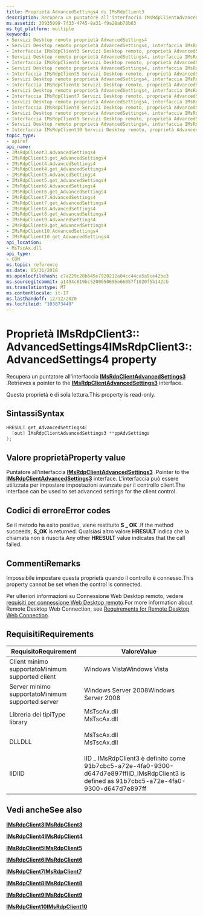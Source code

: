 ```yaml
---
title: Proprietà AdvancedSettings4 di IMsRdpClient3
description: Recupera un puntatore all'interfaccia IMsRdpClientAdvancedSettings3.
ms.assetid: 30935099-7f33-4745-8a31-f9a28ab78b63
ms.tgt_platform: multiple
keywords:
- Servizi Desktop remoto proprietà AdvancedSettings4
- Servizi Desktop remoto proprietà AdvancedSettings4, interfaccia IMsRdpClient3
- Interfaccia IMsRdpClient3 Servizi Desktop remoto, proprietà AdvancedSettings4
- Servizi Desktop remoto proprietà AdvancedSettings4, interfaccia IMsRdpClient4
- Interfaccia IMsRdpClient4 Servizi Desktop remoto, proprietà AdvancedSettings4
- Servizi Desktop remoto proprietà AdvancedSettings4, interfaccia IMsRdpClient5
- Interfaccia IMsRdpClient5 Servizi Desktop remoto, proprietà AdvancedSettings4
- Servizi Desktop remoto proprietà AdvancedSettings4, interfaccia IMsRdpClient6
- Interfaccia IMsRdpClient6 Servizi Desktop remoto, proprietà AdvancedSettings4
- Servizi Desktop remoto proprietà AdvancedSettings4, interfaccia IMsRdpClient7
- Interfaccia IMsRdpClient7 Servizi Desktop remoto, proprietà AdvancedSettings4
- Servizi Desktop remoto proprietà AdvancedSettings4, interfaccia IMsRdpClient8
- Interfaccia IMsRdpClient8 Servizi Desktop remoto, proprietà AdvancedSettings4
- Servizi Desktop remoto proprietà AdvancedSettings4, interfaccia IMsRdpClient9
- Interfaccia IMsRdpClient9 Servizi Desktop remoto, proprietà AdvancedSettings4
- Servizi Desktop remoto proprietà AdvancedSettings4, interfaccia IMsRdpClient10
- Interfaccia IMsRdpClient10 Servizi Desktop remoto, proprietà AdvancedSettings4
topic_type:
- apiref
api_name:
- IMsRdpClient3.AdvancedSettings4
- IMsRdpClient3.get_AdvancedSettings4
- IMsRdpClient4.AdvancedSettings4
- IMsRdpClient4.get_AdvancedSettings4
- IMsRdpClient5.AdvancedSettings4
- IMsRdpClient5.get_AdvancedSettings4
- IMsRdpClient6.AdvancedSettings4
- IMsRdpClient6.get_AdvancedSettings4
- IMsRdpClient7.AdvancedSettings4
- IMsRdpClient7.get_AdvancedSettings4
- IMsRdpClient8.AdvancedSettings4
- IMsRdpClient8.get_AdvancedSettings4
- IMsRdpClient9.AdvancedSettings4
- IMsRdpClient9.get_AdvancedSettings4
- IMsRdpClient10.AdvancedSettings4
- IMsRdpClient10.get_AdvancedSettings4
api_location:
- MsTscAx.dll
api_type:
- COM
ms.topic: reference
ms.date: 05/31/2018
ms.openlocfilehash: c7a229c28b645e7920212a04cc44ca5a9ce42be3
ms.sourcegitcommit: a1494c819bc5200050696e66057f1020f5b142cb
ms.translationtype: MT
ms.contentlocale: it-IT
ms.lasthandoff: 12/12/2020
ms.locfileid: "103873449"
---
```

# <a name="imsrdpclient3advancedsettings4-property"></a><span data-ttu-id="f4c92-120">Proprietà IMsRdpClient3:: AdvancedSettings4</span><span class="sxs-lookup"><span data-stu-id="f4c92-120">IMsRdpClient3::AdvancedSettings4 property</span></span>

<span data-ttu-id="f4c92-121">Recupera un puntatore all'interfaccia [**IMsRdpClientAdvancedSettings3**](imsrdpclientadvancedsettings3.md) .</span><span class="sxs-lookup"><span data-stu-id="f4c92-121">Retrieves a pointer to the [**IMsRdpClientAdvancedSettings3**](imsrdpclientadvancedsettings3.md) interface.</span></span>

<span data-ttu-id="f4c92-122">Questa proprietà è di sola lettura.</span><span class="sxs-lookup"><span data-stu-id="f4c92-122">This property is read-only.</span></span>

## <a name="syntax"></a><span data-ttu-id="f4c92-123">Sintassi</span><span class="sxs-lookup"><span data-stu-id="f4c92-123">Syntax</span></span>


```C++
HRESULT get_AdvancedSettings4(
  [out] IMsRdpClientAdvancedSettings3 **ppAdvSettings
);
```



## <a name="property-value"></a><span data-ttu-id="f4c92-124">Valore proprietà</span><span class="sxs-lookup"><span data-stu-id="f4c92-124">Property value</span></span>

<span data-ttu-id="f4c92-125">Puntatore all'interfaccia [**IMsRdpClientAdvancedSettings3**](imsrdpclientadvancedsettings3.md) .</span><span class="sxs-lookup"><span data-stu-id="f4c92-125">Pointer to the [**IMsRdpClientAdvancedSettings3**](imsrdpclientadvancedsettings3.md) interface.</span></span> <span data-ttu-id="f4c92-126">L'interfaccia può essere utilizzata per impostare impostazioni avanzate per il controllo client.</span><span class="sxs-lookup"><span data-stu-id="f4c92-126">The interface can be used to set advanced settings for the client control.</span></span>

## <a name="error-codes"></a><span data-ttu-id="f4c92-127">Codici di errore</span><span class="sxs-lookup"><span data-stu-id="f4c92-127">Error codes</span></span>

<span data-ttu-id="f4c92-128">Se il metodo ha esito positivo, viene restituito **S \_ OK** .</span><span class="sxs-lookup"><span data-stu-id="f4c92-128">If the method succeeds, **S\_OK** is returned.</span></span> <span data-ttu-id="f4c92-129">Qualsiasi altro valore **HRESULT** indica che la chiamata non è riuscita.</span><span class="sxs-lookup"><span data-stu-id="f4c92-129">Any other **HRESULT** value indicates that the call failed.</span></span>

## <a name="remarks"></a><span data-ttu-id="f4c92-130">Commenti</span><span class="sxs-lookup"><span data-stu-id="f4c92-130">Remarks</span></span>

<span data-ttu-id="f4c92-131">Impossibile impostare questa proprietà quando il controllo è connesso.</span><span class="sxs-lookup"><span data-stu-id="f4c92-131">This property cannot be set when the control is connected.</span></span>

<span data-ttu-id="f4c92-132">Per ulteriori informazioni su Connessione Web Desktop remoto, vedere [requisiti per connessione Web Desktop remoto](requirements-for-remote-desktop-web-connection.md).</span><span class="sxs-lookup"><span data-stu-id="f4c92-132">For more information about Remote Desktop Web Connection, see [Requirements for Remote Desktop Web Connection](requirements-for-remote-desktop-web-connection.md).</span></span>

## <a name="requirements"></a><span data-ttu-id="f4c92-133">Requisiti</span><span class="sxs-lookup"><span data-stu-id="f4c92-133">Requirements</span></span>



| <span data-ttu-id="f4c92-134">Requisito</span><span class="sxs-lookup"><span data-stu-id="f4c92-134">Requirement</span></span> | <span data-ttu-id="f4c92-135">Valore</span><span class="sxs-lookup"><span data-stu-id="f4c92-135">Value</span></span> |
|-------------------------------------|----------------------------------------------------------------------------------------|
| <span data-ttu-id="f4c92-136">Client minimo supportato</span><span class="sxs-lookup"><span data-stu-id="f4c92-136">Minimum supported client</span></span><br/> | <span data-ttu-id="f4c92-137">Windows Vista</span><span class="sxs-lookup"><span data-stu-id="f4c92-137">Windows Vista</span></span><br/>                                                               |
| <span data-ttu-id="f4c92-138">Server minimo supportato</span><span class="sxs-lookup"><span data-stu-id="f4c92-138">Minimum supported server</span></span><br/> | <span data-ttu-id="f4c92-139">Windows Server 2008</span><span class="sxs-lookup"><span data-stu-id="f4c92-139">Windows Server 2008</span></span><br/>                                                         |
| <span data-ttu-id="f4c92-140">Libreria dei tipi</span><span class="sxs-lookup"><span data-stu-id="f4c92-140">Type library</span></span><br/>             | <dl> <span data-ttu-id="f4c92-141"><dt>MsTscAx.dll</dt></span><span class="sxs-lookup"><span data-stu-id="f4c92-141"><dt>MsTscAx.dll</dt></span></span> </dl> |
| <span data-ttu-id="f4c92-142">DLL</span><span class="sxs-lookup"><span data-stu-id="f4c92-142">DLL</span></span><br/>                      | <dl> <span data-ttu-id="f4c92-143"><dt>MsTscAx.dll</dt></span><span class="sxs-lookup"><span data-stu-id="f4c92-143"><dt>MsTscAx.dll</dt></span></span> </dl> |
| <span data-ttu-id="f4c92-144">IID</span><span class="sxs-lookup"><span data-stu-id="f4c92-144">IID</span></span><br/>                      | <span data-ttu-id="f4c92-145">IID \_ IMsRdpClient3 è definito come 91b7cbc5-a72e-4fa0-9300-d647d7e897ff</span><span class="sxs-lookup"><span data-stu-id="f4c92-145">IID\_IMsRdpClient3 is defined as 91b7cbc5-a72e-4fa0-9300-d647d7e897ff</span></span><br/>       |



## <a name="see-also"></a><span data-ttu-id="f4c92-146">Vedi anche</span><span class="sxs-lookup"><span data-stu-id="f4c92-146">See also</span></span>

<dl> <dt>

[<span data-ttu-id="f4c92-147">**IMsRdpClient3**</span><span class="sxs-lookup"><span data-stu-id="f4c92-147">**IMsRdpClient3**</span></span>](imsrdpclient3.md)
</dt> <dt>

[<span data-ttu-id="f4c92-148">**IMsRdpClient4**</span><span class="sxs-lookup"><span data-stu-id="f4c92-148">**IMsRdpClient4**</span></span>](imsrdpclient4.md)
</dt> <dt>

[<span data-ttu-id="f4c92-149">**IMsRdpClient5**</span><span class="sxs-lookup"><span data-stu-id="f4c92-149">**IMsRdpClient5**</span></span>](imsrdpclient5.md)
</dt> <dt>

[<span data-ttu-id="f4c92-150">**IMsRdpClient6**</span><span class="sxs-lookup"><span data-stu-id="f4c92-150">**IMsRdpClient6**</span></span>](imsrdpclient6.md)
</dt> <dt>

[<span data-ttu-id="f4c92-151">**IMsRdpClient7**</span><span class="sxs-lookup"><span data-stu-id="f4c92-151">**IMsRdpClient7**</span></span>](imsrdpclient7.md)
</dt> <dt>

[<span data-ttu-id="f4c92-152">**IMsRdpClient8**</span><span class="sxs-lookup"><span data-stu-id="f4c92-152">**IMsRdpClient8**</span></span>](imsrdpclient8.md)
</dt> <dt>

[<span data-ttu-id="f4c92-153">**IMsRdpClient9**</span><span class="sxs-lookup"><span data-stu-id="f4c92-153">**IMsRdpClient9**</span></span>](imsrdpclient9.md)
</dt> <dt>

[<span data-ttu-id="f4c92-154">**IMsRdpClient10**</span><span class="sxs-lookup"><span data-stu-id="f4c92-154">**IMsRdpClient10**</span></span>](imsrdpclient10.md)
</dt> </dl>

 

 





